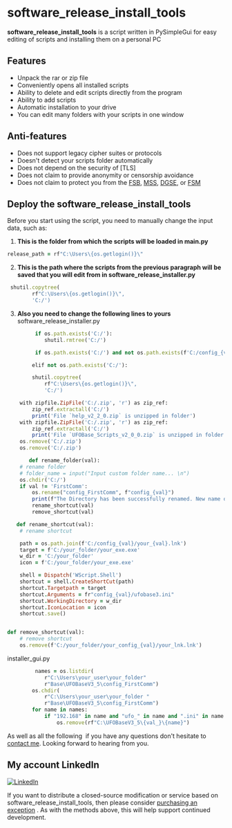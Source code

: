 # software_release_install_tools

**software_release_install_tools** is a script written in PySimpleGui for easy editing of scripts and installing them on a personal PC

## Features

* Unpack the rar or zip file
* Conveniently opens all installed scripts
* Ability to delete and edit scripts directly from the program
* Ability to add scripts
* Automatic installation to your drive
* You can edit many folders with your scripts in one window

## Anti-features

* Does not support legacy cipher suites or protocols
* Doesn't detect your scripts folder automatically
* Does not depend on the security of [TLS]
* Does not claim to provide anonymity or censorship avoidance
* Does not claim to protect you from the [FSB](https://en.wikipedia.org/wiki/Federal_Security_Service), [MSS](https://en.wikipedia.org/wiki/Ministry_of_State_Security_(China)), [DGSE](https://en.wikipedia.org/wiki/Directorate-General_for_External_Security), or [FSM](https://en.wikipedia.org/wiki/Flying_Spaghetti_Monster)

## Deploy the software_release_install_tools

Before you start using the script, you need to manually change the input data, such as:
1. **This is the folder from which the scripts will be loaded in __main__.py**
```ruby
release_path = rf"C:\Users\{os.getlogin()}\"
```
2. **This is the path where the scripts from the previous paragraph will be saved that you will edit from in software_release_installer.py**
```ruby
 shutil.copytree(
        rf"C:\Users\{os.getlogin()}\",
        'C:/')
```
3. **Also you need to change the following lines to yours**
software_release_installer.py
```ruby
         if os.path.exists('C:/'):
            shutil.rmtree('C:/')
```
```ruby
         if os.path.exists('C:/') and not os.path.exists(f'C:/config_{val}'):
```
```ruby
        elif not os.path.exists('C:/'):
```
```ruby
        shutil.copytree(
            rf"C:\Users\{os.getlogin()}\",
            'C:/')
```
```ruby
    with zipfile.ZipFile('C:/.zip', 'r') as zip_ref:
        zip_ref.extractall('C:/')
        print('File `help_v2_2_0.zip` is unzipped in folder')
    with zipfile.ZipFile('C:/.zip', 'r') as zip_ref:
        zip_ref.extractall('C:/')
        print('File `UFOBase_Scripts_v2_0_0.zip` is unzipped in folder')
    os.remove('C:/.zip')
    os.remove('C:/.zip')
```
```ruby
       def rename_folder(val):
    # rename folder
    # folder_name = input("Input custom folder name... \n")
    os.chdir('C:/')
    if val != 'FirstComm':
        os.rename("config_FirstComm", f"config_{val}")
        print(f"The Directory has been successfully renamed. New name of folder is '{val}'!")
        rename_shortcut(val)
        remove_shortcut(val)
```
```ruby
   def rename_shortcut(val):
    # rename shortcut

    path = os.path.join(f'C:/config_{val}/your_{val}.lnk')
    target = f'C:/your_folder/your_exe.exe'
    w_dir = 'C:/your_folder'
    icon = f'C:/your_folder/your_exe.exe'

    shell = Dispatch('WScript.Shell')
    shortcut = shell.CreateShortCut(path)
    shortcut.Targetpath = target
    shortcut.Arguments = fr"config_{val}/ufobase3.ini"
    shortcut.WorkingDirectory = w_dir
    shortcut.IconLocation = icon
    shortcut.save()


def remove_shortcut(val):
    # remove shortcut
    os.remove(f'C:/your_folder/your_config_{val}/your_lnk.lnk')
```

installer_gui.py
```ruby
         names = os.listdir(
            r"C:\Users\your_user\your_folder"
            r"Base\UFOBaseV3_5\config_FirstComm")
        os.chdir(
            r"C:\Users\your_user\your_folder "
            r"Base\UFOBaseV3_5\config_FirstComm")
        for name in names:
            if "192.168" in name and "ufo_" in name and ".ini" in name or "VGPS" in name:
                os.remove(rf"C:\UFOBaseV3_5\{val_}\{name}")

```
As well as all the following
![]()
if you have any questions don't hesitate to <a href="mailto:holy.mail.100@gmail.com">contact me</a>. Looking forward to hearing from you. 

## My account LinkedIn
[![LinkedIn](https://img.shields.io/badge/LinkedIn-0077B5?style=for-the-badge&logo=linkedin&logoColor=white)](https://www.linkedin.com/in/nazar-arshinskiy/)

If you want to distribute a closed-source modification or service based on software_release_install_tools, then please consider <a href="mailto:holy.mail.100@gmail.com">purchasing an exception</a> . As with the methods above, this will help support continued development.
